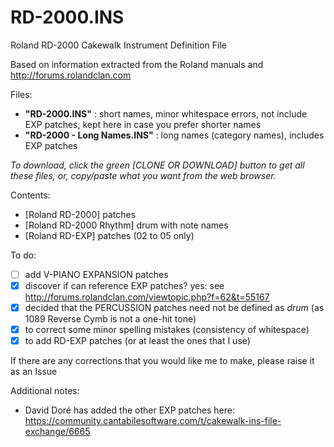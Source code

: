 # RD-2000.INS
Roland RD-2000 Cakewalk Instrument Definition File

Based on information extracted from the Roland manuals and http://forums.rolandclan.com 

Files:
- **"RD-2000.INS"** : short names, minor whitespace errors, not include EXP patches, kept here in case you prefer shorter names
- **"RD-2000 - Long Names.INS"** : long names (category names), includes EXP patches

*To download, click the green [CLONE OR DOWNLOAD] button to get all these files, or, copy/paste what you want from the web browser.*

Contents:
- [Roland RD-2000] patches
- [Roland RD-2000 Rhythm] drum with note names
- [Roland RD-EXP] patches (02 to 05 only)

To do:
- [ ] add V-PIANO EXPANSION patches
- [x] discover if can reference EXP patches? yes: see http://forums.rolandclan.com/viewtopic.php?f=62&t=55167
- [x] decided that the PERCUSSION patches need not be defined as *drum* (as 1089 Reverse Cymb is not a one-hit tone)
- [x] to correct some minor spelling mistakes (consistency of whitespace)
- [x] to add RD-EXP patches (or at least the ones that I use)

If there are any corrections that you would like me to make, please raise it as an Issue

Additional notes:
- David Doré has added the other EXP patches here: https://community.cantabilesoftware.com/t/cakewalk-ins-file-exchange/6665
